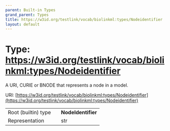 ```yaml
---
parent: Built-in Types
grand_parent: Types
title: https://w3id.org/testlink/vocab/biolinkml:types/Nodeidentifier
layout: default
---
```


# Type: https://w3id.org/testlink/vocab/biolinkml:types/Nodeidentifier


A URI, CURIE or BNODE that represents a node in a model.

URI: [https://w3id.org/testlink/vocab/biolinkml:types/Nodeidentifier](https://w3id.org/testlink/vocab/biolinkml:types/Nodeidentifier)

|  |  |  |
| --- | --- | --- |
| Root (builtin) type | | **NodeIdentifier** |
| Representation | | str |
